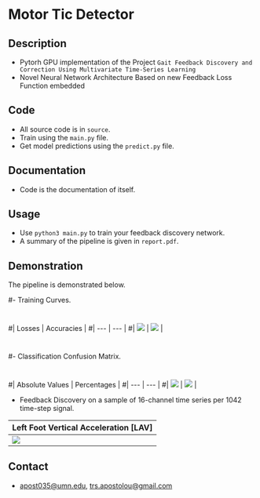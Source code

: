 # Motor Tic Detector 

## Description
- Pytorh GPU implementation of the Project `Gait Feedback Discovery and Correction Using Multivariate Time-Series Learning`
- Novel Neural Network Architecture Based on new Feedback Loss Function embedded


## Code
- All source code is in `source`.
- Train using the `main.py` file.
- Get model predictions using the `predict.py` file.

## Documentation
- Code is the documentation of itself.

## Usage
- Use `python3 main.py` to train your feedback discovery network.
- A summary of the pipeline is given in `report.pdf`.

## Demonstration
The pipeline is demonstrated below.

#- Training Curves.
#
#| Losses | Accuracies |
#| --- | --- |
#| ![](./figs/real_loss.PNG) | ![](./figs/real_accuracy.PNG) |
#
#- Classification Confusion Matrix.
#
#| Absolute Values | Percentages |
#| --- | --- |
#| ![](./figs/val_conf_mat.png) | ![](./figs/val_conf_mat_percent.png) |


- Feedback Discovery on a sample of 16-channel time series per 1042 time-step signal.

| Left Foot Vertical Acceleration [LAV]
| --- |
| ![](./figs/pred.png)


## Contact
- apost035@umn.edu, trs.apostolou@gmail.com


